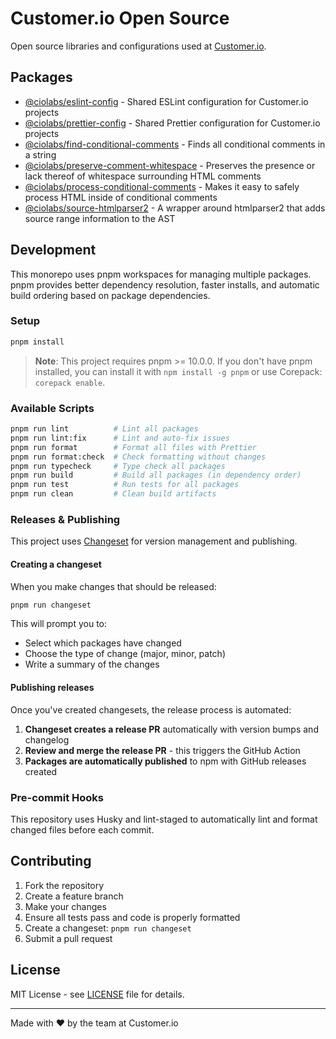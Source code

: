 # Customer.io Open Source

Open source libraries and configurations used at [Customer.io](https://customer.io).

## Packages

- [@ciolabs/eslint-config](./packages/eslint-config) - Shared ESLint configuration for Customer.io projects
- [@ciolabs/prettier-config](./packages/prettier-config) - Shared Prettier configuration for Customer.io projects
- [@ciolabs/find-conditional-comments](./packages/find-conditional-comments) - Finds all conditional comments in a string
- [@ciolabs/preserve-comment-whitespace](./packages/preserve-comment-whitespace) - Preserves the presence or lack thereof of whitespace surrounding HTML comments
- [@ciolabs/process-conditional-comments](./packages/process-conditional-comments) - Makes it easy to safely process HTML inside of conditional comments
- [@ciolabs/source-htmlparser2](./packages/source-htmlparser2) - A wrapper around htmlparser2 that adds source range information to the AST

## Development

This monorepo uses pnpm workspaces for managing multiple packages. pnpm provides better dependency resolution, faster installs, and automatic build ordering based on package dependencies.

### Setup

```bash
pnpm install
```

> **Note**: This project requires pnpm >= 10.0.0. If you don't have pnpm installed, you can install it with `npm install -g pnpm` or use Corepack: `corepack enable`.

### Available Scripts

```bash
pnpm run lint          # Lint all packages
pnpm run lint:fix      # Lint and auto-fix issues
pnpm run format        # Format all files with Prettier
pnpm run format:check  # Check formatting without changes
pnpm run typecheck     # Type check all packages
pnpm run build         # Build all packages (in dependency order)
pnpm run test          # Run tests for all packages
pnpm run clean         # Clean build artifacts
```

### Releases & Publishing

This project uses [Changeset](https://github.com/changesets/changesets) for version management and publishing.

#### Creating a changeset

When you make changes that should be released:

```bash
pnpm run changeset
```

This will prompt you to:

- Select which packages have changed
- Choose the type of change (major, minor, patch)
- Write a summary of the changes

#### Publishing releases

Once you've created changesets, the release process is automated:

1. **Changeset creates a release PR** automatically with version bumps and changelog
2. **Review and merge the release PR** - this triggers the GitHub Action
3. **Packages are automatically published** to npm with GitHub releases created

### Pre-commit Hooks

This repository uses Husky and lint-staged to automatically lint and format changed files before each commit.

## Contributing

1. Fork the repository
2. Create a feature branch
3. Make your changes
4. Ensure all tests pass and code is properly formatted
5. Create a changeset: `pnpm run changeset`
6. Submit a pull request

## License

MIT License - see [LICENSE](./LICENSE) file for details.

---

Made with ❤️ by the team at Customer.io
